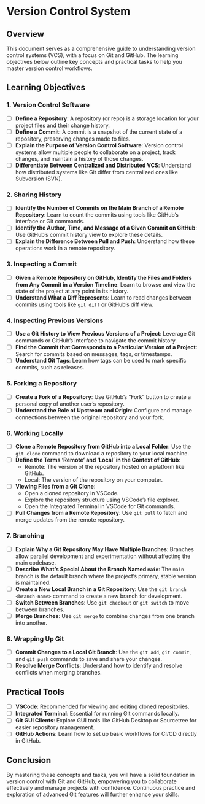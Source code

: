 # Version Control System

## Overview

This document serves as a comprehensive guide to understanding version control systems (VCS), with a focus on Git and GitHub. The learning objectives below outline key concepts and practical tasks to help you master version control workflows.

## Learning Objectives

### 1. Version Control Software

- [ ] **Define a Repository**: A repository (or repo) is a storage location for your project files and their change history.
- [ ] **Define a Commit**: A commit is a snapshot of the current state of a repository, preserving changes made to files.
- [ ] **Explain the Purpose of Version Control Software**: Version control systems allow multiple people to collaborate on a project, track changes, and maintain a history of those changes.
- [ ] **Differentiate Between Centralized and Distributed VCS**: Understand how distributed systems like Git differ from centralized ones like Subversion (SVN).

### 2. Sharing History

- [ ] **Identify the Number of Commits on the Main Branch of a Remote Repository**: Learn to count the commits using tools like GitHub’s interface or Git commands.
- [ ] **Identify the Author, Time, and Message of a Given Commit on GitHub**: Use GitHub’s commit history view to explore these details.
- [ ] **Explain the Difference Between Pull and Push**: Understand how these operations work in a remote repository.

### 3. Inspecting a Commit

- [ ] **Given a Remote Repository on GitHub, Identify the Files and Folders from Any Commit in a Version Timeline**: Learn to browse and view the state of the project at any point in its history.
- [ ] **Understand What a Diff Represents**: Learn to read changes between commits using tools like `git diff` or GitHub’s diff view.

### 4. Inspecting Previous Versions

- [ ] **Use a Git History to View Previous Versions of a Project**: Leverage Git commands or GitHub’s interface to navigate the commit history.
- [ ] **Find the Commit that Corresponds to a Particular Version of a Project**: Search for commits based on messages, tags, or timestamps.
- [ ] **Understand Git Tags**: Learn how tags can be used to mark specific commits, such as releases.

### 5. Forking a Repository

- [ ] **Create a Fork of a Repository**: Use GitHub’s “Fork” button to create a personal copy of another user’s repository.
- [ ] **Understand the Role of Upstream and Origin**: Configure and manage connections between the original repository and your fork.

### 6. Working Locally

- [ ] **Clone a Remote Repository from GitHub into a Local Folder**: Use the `git clone` command to download a repository to your local machine.
- [ ] **Define the Terms ‘Remote’ and ‘Local’ in the Context of GitHub**:
  - Remote: The version of the repository hosted on a platform like GitHub.
  - Local: The version of the repository on your computer.
- [ ] **Viewing Files from a Git Clone**:
  - Open a cloned repository in VSCode.
  - Explore the repository structure using VSCode’s file explorer.
  - Open the Integrated Terminal in VSCode for Git commands.
- [ ] **Pull Changes from a Remote Repository**: Use `git pull` to fetch and merge updates from the remote repository.

### 7. Branching

- [ ] **Explain Why a Git Repository May Have Multiple Branches**: Branches allow parallel development and experimentation without affecting the main codebase.
- [ ] **Describe What’s Special About the Branch Named `main`**: The `main` branch is the default branch where the project’s primary, stable version is maintained.
- [ ] **Create a New Local Branch in a Git Repository**: Use the `git branch <branch-name>` command to create a new branch for development.
- [ ] **Switch Between Branches**: Use `git checkout` or `git switch` to move between branches.
- [ ] **Merge Branches**: Use `git merge` to combine changes from one branch into another.

### 8. Wrapping Up Git

- [ ] **Commit Changes to a Local Git Branch**: Use the `git add`, `git commit`, and `git push` commands to save and share your changes.
- [ ] **Resolve Merge Conflicts**: Understand how to identify and resolve conflicts when merging branches.

## Practical Tools

- [ ] **VSCode**: Recommended for viewing and editing cloned repositories.
- [ ] **Integrated Terminal**: Essential for running Git commands locally.
- [ ] **Git GUI Clients**: Explore GUI tools like GitHub Desktop or Sourcetree for easier repository management.
- [ ] **GitHub Actions**: Learn how to set up basic workflows for CI/CD directly in GitHub.

## Conclusion

By mastering these concepts and tasks, you will have a solid foundation in version control with Git and GitHub, empowering you to collaborate effectively and manage projects with confidence. Continuous practice and exploration of advanced Git features will further enhance your skills.
